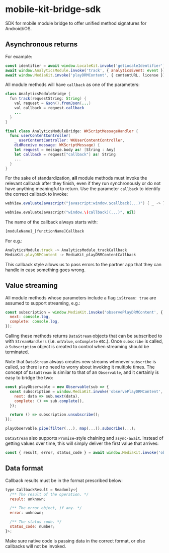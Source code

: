 # mobile-kit-bridge-sdk

SDK for mobile module bridge to offer unified method signatures for Android/iOS.

## Asynchronous returns

For example:

```javascript
const identifier = await window.LocaleKit.invoke('getLocaleIdentifier');
await window.AnalyticsModule.invoke('track', { analyticsEvent: event })
await window.MediaKit.invoke('playDRMContent', { contentURL, license })
```

All module methods will have `callback` as one of the parameters:

```java
class AnalyticsModuleBridge {
  fun track(requestString: String) {
    val request = Gson().fromJson(...)
    val callback = request.callback
    ...
  }
}
```

```swift
final class AnalyticsModuleBridge: WKScriptMessageHandler {
  func userContentController(
    _ userContentController: WKUserContentController,
    didReceive message: WKScriptMessage) {
    let request = message.body as! [String : Any]
    let callback = request["callback"] as! String
    ...
  }
}
```

For the sake of standardization, **all** module methods must invoke the relevant callback after they finish, even if they run synchronously or do not have anything meaningful to return. Use the parameter `callback` to identify the correct callback to invoke:

```java
webView.evaluateJavascript("javascript:window.$callback(...)") { _ -> }
```

```swift
webView.evaluateJavascript("window.\(callback)(...)", nil)
```

The name of the callback always starts with:

```javascript
[moduleName]_[functionName]Callback
```

For e.g.:

```javascript
AnalyticsModule.track -> AnalyticsModule_trackCallback
MediaKit.playDRMContent -> MediaKit_playDRMContentCallback
```

This callback style allows us to pass errors to the partner app that they can handle in case something goes wrong.

## Value streaming

All module methods whose parameters include a flag `isStream: true` are assumed to support streaming, e.g.:

```javascript
const subscription = window.MediaKit.invoke('observePlayDRMContent', { isStream: true, ... }).subscribe({
  next: console.log,
  complete: console.log,
});
```

Calling these methods returns `DataStream` objects that can be subscribed to with `StreamHandlers` (i.e. `onValue`, `onComplete` etc.). Once `subscribe` is called, a `Subscription` object is created to control when streaming should be terminated.

Note that `DataStream` always creates new streams whenever `subscribe` is called, so there is no need to worry about invoking it multiple times. The concept of `DataStream` is similar to that of an `Observable`, and it certainly is easy to bridge the two:

```javascript
const playObservable = new Observable(sub => {
  const subscription = window.MediaKit.invoke('observePlayDRMContent', { isStream: true, ... }).subscribe({ 
    next: data => sub.next(data),
    complete: () => sub.complete(),
  });

  return () => subscription.unsubscribe();
});

playObservable.pipe(filter(...), map(...)).subscribe(...);
```

`DataStream` also supports `Promise`-style chaining and `async-await`. Instead of getting values over time, this will simply deliver the first value that arrives:

```javascript
const { result, error, status_code } = await window.MediaKit.invoke('observePlayDRMContent', { isStream: true, ... });
```

## Data format

Callback results must be in the format prescribed below:

```javascript
type CallbackResult = Readonly<{
  /** The result of the operation. */
  result: unknown;

  /** The error object, if any. */
  error: unknown;

  /** The status code. */
  status_code: number;
}>;
```

Make sure native code is passing data in the correct format, or else callbacks will not be invoked.
